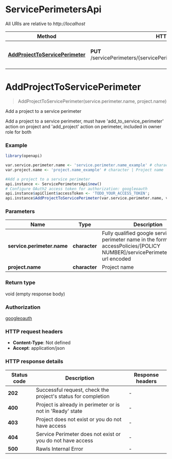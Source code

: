 # ServicePerimetersApi

All URIs are relative to *http://localhost*

Method | HTTP request | Description
------------- | ------------- | -------------
[**AddProjectToServicePerimeter**](ServicePerimetersApi.md#AddProjectToServicePerimeter) | **PUT** /servicePerimeters/{servicePerimeterName}/projects/{projectName} | Add a project to a service perimeter


# **AddProjectToServicePerimeter**
> AddProjectToServicePerimeter(service.perimeter.name, project.name)

Add a project to a service perimeter

Add a project to a service perimeter, must have 'add_to_service_perimeter' action on project and 'add_project' action on perimeter, included in owner role for both 

### Example
```R
library(openapi)

var.service.perimeter.name <- 'service.perimeter.name_example' # character | Fully qualified google service perimeter name in the form of accessPolicies/[POLICY NUMBER]/servicePerimeters/[NAME], url encoded 
var.project.name <- 'project.name_example' # character | Project name

#Add a project to a service perimeter
api.instance <- ServicePerimetersApi$new()
# Configure OAuth2 access token for authorization: googleoauth
api.instance$apiClient$accessToken <- 'TODO_YOUR_ACCESS_TOKEN';
api.instance$AddProjectToServicePerimeter(var.service.perimeter.name, var.project.name)
```

### Parameters

Name | Type | Description  | Notes
------------- | ------------- | ------------- | -------------
 **service.perimeter.name** | **character**| Fully qualified google service perimeter name in the form of accessPolicies/[POLICY NUMBER]/servicePerimeters/[NAME], url encoded  | 
 **project.name** | **character**| Project name | 

### Return type

void (empty response body)

### Authorization

[googleoauth](../README.md#googleoauth)

### HTTP request headers

 - **Content-Type**: Not defined
 - **Accept**: application/json

### HTTP response details
| Status code | Description | Response headers |
|-------------|-------------|------------------|
| **202** | Successful request, check the project&#39;s status for completion |  -  |
| **400** | Project is already in perimeter or is not in &#39;Ready&#39; state |  -  |
| **403** | Project does not exist or you do not have access |  -  |
| **404** | Service Perimeter does not exist or you do not have access |  -  |
| **500** | Rawls Internal Error |  -  |

